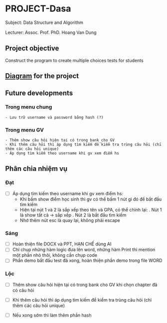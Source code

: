 # PROJECT-Dasa
Subject: Data Structure and Algorithm

Lecturer: Aѕѕoᴄ. Prof. PhD. Hoang Van Dung

## Project objective
Construct the program to create multiple choices tests for students

## [Diagram](https://app.creately.com/d/ubm0IpeD01G) for the project

## Future developments
### Trong menu chung
    - Lưu trữ username và password bằng hash (?)
### Trong menu GV
    - Thêm show câu hỏi hiện tại có trong bank cho GV
    - Khi thêm câu hỏi thì áp dụng tìm kiếm để kiểm tra trùng câu hỏi (chỉ thêm các câu hỏi unique)
    - Áp dụng tìm kiếm theo username khi gv xem điểm hs

## Phân chia nhiệm vụ
### Đạt
- [ ] Áp dụng tìm kiếm theo username khi gv xem điểm hs:
    + Khi bấm show điểm học sinh thì gv có thể bấm 1 nút gì đó để bắt đầu tìm kiếm
    + Hiện tại nút 1 và 2 là sắp xếp theo tên và GPA, có thể chỉnh lại:
        . Nút 1 là show tất cả -> sắp xếp
        . Nút 2 là bắt đầu tìm kiếm
    + Nhớ thêm nút esc là quay lại, không phải escape
### Sáng
- [ ] Hoàn thiện file DOCX và PPT, HẠN CHẾ dùng AI
- [ ] Chỉ chụp những hàm logic đưa lên word, những hàm Print thì mention một phần nhỏ thôi, không cần chụp code
- [ ] Phần demo bắt đầu test đã xong, hoàn thiện phần demo trong file WORD

### Lộc
- [ ] Thêm show câu hỏi hiện tại có trong bank cho GV khi chọn chapter đã có câu hỏi
- [ ] Khi thêm câu hỏi thì áp dụng tìm kiếm để kiểm tra trùng câu hỏi (chỉ thêm các câu hỏi unique)
- [ ] Nếu xong sớm thì làm thêm phần hash

